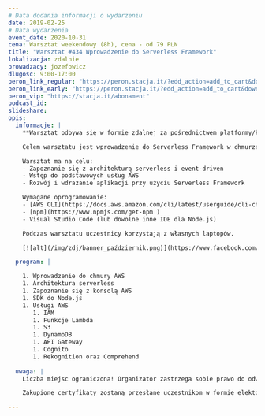 ```yaml
---
# Data dodania informacji o wydarzeniu
date: 2019-02-25
# Data wydarzenia
event_date: 2020-10-31
cena: Warsztat weekendowy (8h), cena - od 79 PLN
title: "Warsztat #434 Wprowadzenie do Serverless Framework"
lokalizacja: zdalnie
prowadzacy: jozefowicz
dlugosc: 9:00-17:00
peron_link_regular: "https://peron.stacja.it/?edd_action=add_to_cart&download_id=3147&edd_options[price_id]=1"
peron_link_early: "https://peron.stacja.it/?edd_action=add_to_cart&download_id=3147&edd_options[price_id]=2"
peron_vip: "https://stacja.it/abonament"
podcast_id:
slideshare:
opis:
  informacje: |
    **Warsztat odbywa się w formie zdalnej za pośrednictwem platformy/komunikatora online, z wykorzystaniem dźwięku, obrazu z kamery, udostępniania ekranu komputera prowadzącego i uczestników.** 

    Celem warsztatu jest wprowadzenie do Serverless Framework w chmurze AWS. Będziemy rozwijać backend w architekturze serverless dla prostej aplikacji do zarządzania notatkami i załącznikami. Zostaną omówione podstawowe usługi AWS wraz z ich najważniejszymi funkcjami oraz możliwymi integracjami. 

    Warsztat ma na celu:
    - Zapoznanie się z architekturą serverless i event-driven
    - Wstęp do podstawowych usług AWS
    - Rozwój i wdrażanie aplikacji przy użyciu Serverless Framework

    Wymagane oprogramowanie:
    - [AWS CLI](https://docs.aws.amazon.com/cli/latest/userguide/cli-chap-install.html) - skonfigurujemy podczas warsztatu
    - [npm](https://www.npmjs.com/get-npm )
    - Visual Studio Code (lub dowolne inne IDE dla Node.js)

    Podczas warsztatu uczestnicy korzystają z własnych laptopów. 

    [![alt](/img/zdj/banner_październik.png)](https://www.facebook.com/StacjaIT)

  program: |

    1. Wprowadzenie do chmury AWS
    1. Architektura serverless
    1. Zapoznanie się z konsolą AWS
    1. SDK do Node.js
    1. Usługi AWS
       1. IAM
       1. Funkcje Lambda
       1. S3
       1. DynamoDB
       1. API Gateway
       1. Cognito
       1. Rekognition oraz Comprehend
  
  uwaga: |
    Liczba miejsc ograniczona! Organizator zastrzega sobie prawo do odwołania wydarzenia w przypadku niezgłoszenia się minimalnej liczby uczestników.

    Zakupione certyfikaty zostaną przesłane uczestnikom w formie elektoronicznej po warsztacie. Jeśli chcesz otrzymać zakupiony certyfikat w formie papierowej, zgłoś to mailowo na adres kontakt@stacja.it.

---
```

